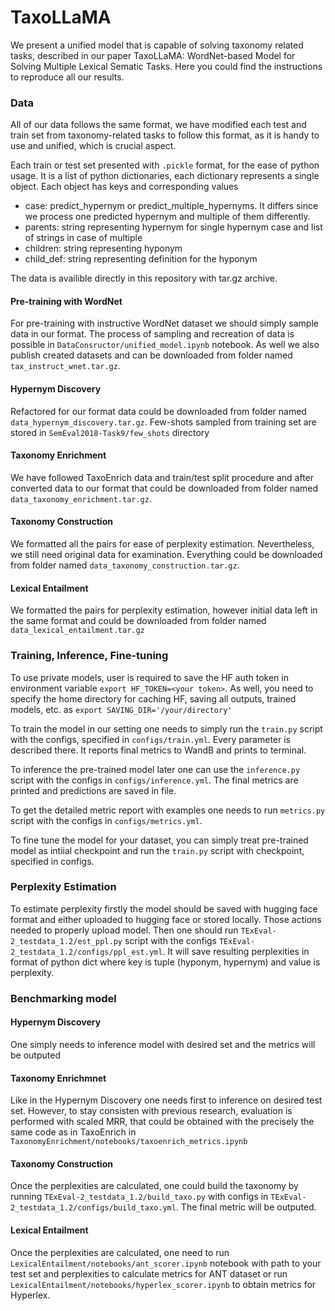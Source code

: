 # TaxoLLaMA

We present a unified model that is capable of solving taxonomy related tasks, described in our paper TaxoLLaMA: WordNet-based Model for Solving Multiple Lexical Sematic Tasks. Here you could find the instructions to reproduce all our results.

### Data

All of our data follows the same format, we have modified each test and train set from taxonomy-related tasks to follow this format, as it is handy to use and unified, which is crucial aspect.

Each train or test set presented with ```.pickle``` format, for the ease of python usage. It is a list of python dictionaries, each dictionary represents a single object. Each object has keys and corresponding values
- case: predict_hypernym or predict_multiple_hypernyms. It differs since we process one predicted hypernym and multiple of them differently. 
- parents: string representing hypernym for single hypernym case and list of strings in case of multiple
- children: string representing hyponym
- child_def: string representing definition for the hyponym

The data is availible directly in this repository with tar.gz archive.
#### Pre-training with WordNet

For pre-training with instructive WordNet dataset we should simply sample data in our format. The process of sampling and recreation of data is possible in ```DataConsructor/unified_model.ipynb``` notebook. As well we also publish created datasets and can be downloaded from folder named ```tax_instruct_wnet.tar.gz```.

#### Hypernym Discovery

Refactored for our format data could be downloaded from folder named ```data_hypernym_discovery.tar.gz```. Few-shots sampled from training set are stored in ```SemEval2018-Task9/few_shots``` directory

#### Taxonomy Enrichment

We have followed TaxoEnrich data and train/test split procedure and after converted data to our format that could be downloaded from folder named ```data_taxonomy_enrichment.tar.gz```.

#### Taxonomy Construction

We formatted all the pairs for ease of perplexity estimation. Nevertheless, we still need original data for examination. Everything could be downloaded from folder named ```data_taxonomy_construction.tar.gz```.

#### Lexical Entailment

We formatted the pairs for perplexity estimation, however initial data left in the same format and could be downloaded from folder named ```data_lexical_entailment.tar.gz```


### Training, Inference, Fine-tuning

To use private models, user is required to save the HF auth token in environment variable ```export HF_TOKEN=<your token>```. As well, you need to specify the home directory for caching HF, saving all outputs, trained models, etc. as ```export SAVING_DIR='/your/directory'```

To train the model in our setting one needs to simply run the ```train.py``` script with the configs, specified in ```configs/train.yml```. Every parameter is described there. It reports final metrics to WandB and prints to terminal.

To inference the pre-trained model later one can use the ```inference.py``` script with the configs in ```configs/inference.yml```. The final metrics are printed and predictions are saved in file.

To get the detailed metric report with examples one needs to run ```metrics.py``` script with the configs in ```configs/metrics.yml```. 

To fine tune the model for your dataset, you can simply treat pre-trained model as intiial checkpoint and run the ```train.py``` script with checkpoint, specified in configs.

### Perplexity Estimation

To estimate perplexity firstly the model should be saved with hugging face format and either uploaded to hugging face or stored locally. Those actions needed to properly upload model. 
Then one should run ```TExEval-2_testdata_1.2/est_ppl.py``` script with the configs ```TExEval-2_testdata_1.2/configs/ppl_est.yml```. It will save resulting perplexities in format of python dict where key is tuple (hyponym, hypernym) and value is perplexity. 

### Benchmarking model

#### Hypernym Discovery

One simply needs to inference model with desired set and the metrics will be outputed

#### Taxonomy Enrichmnet

Like in the Hypernym Discovery one needs first to inference on desired test set. However, to stay consisten with previous research, evaluation is performed with scaled MRR, that could be obtained with the precisely the same code as in TaxoEnrich in ```TaxonomyEnrichment/notebooks/taxoenrich_metrics.ipynb```

#### Taxonomy Construction

Once the perplexities are calculated, one could build the taxonomy by running ```TExEval-2_testdata_1.2/build_taxo.py``` with configs in ```TExEval-2_testdata_1.2/configs/build_taxo.yml```. The final metric will be outputed.

#### Lexical Entailment

Once the perplexities are calculated, one need to run ```LexicalEntailment/notebooks/ant_scorer.ipynb``` notebook with path to your test set and perplexities to calculate metrics for ANT dataset or run ```LexicalEntailment/notebooks/hyperlex_scorer.ipynb``` to obtain metrics for Hyperlex.

